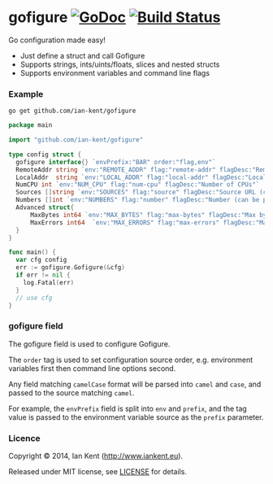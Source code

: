 gofigure  [![GoDoc](https://godoc.org/github.com/ian-kent/gofigure?status.svg)](https://godoc.org/github.com/ian-kent/gofigure) [![Build Status](https://travis-ci.org/ian-kent/gofigure.svg?branch=master)](https://travis-ci.org/ian-kent/gofigure)
========

Go configuration made easy!

- Just define a struct and call Gofigure
- Supports strings, ints/uints/floats, slices and nested structs
- Supports environment variables and command line flags

### Example

`go get github.com/ian-kent/gofigure`

```go
package main

import "github.com/ian-kent/gofigure"

type config struct {
  gofigure interface{} `envPrefix:"BAR" order:"flag,env"`
  RemoteAddr string `env:"REMOTE_ADDR" flag:"remote-addr" flagDesc:"Remote address"`
  LocalAddr  string `env:"LOCAL_ADDR" flag:"local-addr" flagDesc:"Local address"`
  NumCPU int `env:"NUM_CPU" flag:"num-cpu" flagDesc:"Number of CPUs"`
  Sources []string `env:"SOURCES" flag:"source" flagDesc:"Source URL (can be provided multiple times)"`
  Numbers []int `env:"NUMBERS" flag:"number" flagDesc:"Number (can be provided multiple times)"`
  Advanced struct{
      MaxBytes int64 `env:"MAX_BYTES" flag:"max-bytes" flagDesc:"Max bytes"`
      MaxErrors int64  `env:"MAX_ERRORS" flag:"max-errors" flagDesc:"Max errors"`
  }
}

func main() {
  var cfg config
  err := gofigure.Gofigure(&cfg)
  if err != nil {
    log.Fatal(err)
  }
  // use cfg
}
```

### gofigure field

The gofigure field is used to configure Gofigure.

The `order` tag is used to set configuration source order, e.g.
environment variables first then command line options second.

Any field matching `camelCase` format will be parsed into `camel`
and `case`, and passed to the source matching `camel`.

For example, the `envPrefix` field is split into `env` and `prefix`,
and the tag value is passed to the environment variable source as
the `prefix` parameter.

### Licence

Copyright ©‎ 2014, Ian Kent (http://www.iankent.eu).

Released under MIT license, see [LICENSE](LICENSE.md) for details.
